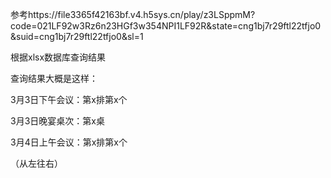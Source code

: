 参考https://file3365f42163bf.v4.h5sys.cn/play/z3LSppmM?code=021LF92w3Rz6n23HGf3w354NPI1LF92R&state=cng1bj7r29ftl22tfjo0&suid=cng1bj7r29ftl22tfjo0&sl=1

根据xlsx数据库查询结果

查询结果大概是这样：

3月3日下午会议：第x排第x个

3月3日晚宴桌次：第x桌

3月4日上午会议：第x排第x个

（从左往右）
